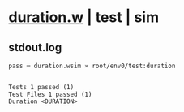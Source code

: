 # [duration.w](../../../../../../examples/tests/sdk_tests/std/duration.w) | test | sim

## stdout.log
```log
pass ─ duration.wsim » root/env0/test:duration
 
 
Tests 1 passed (1)
Test Files 1 passed (1)
Duration <DURATION>
```

